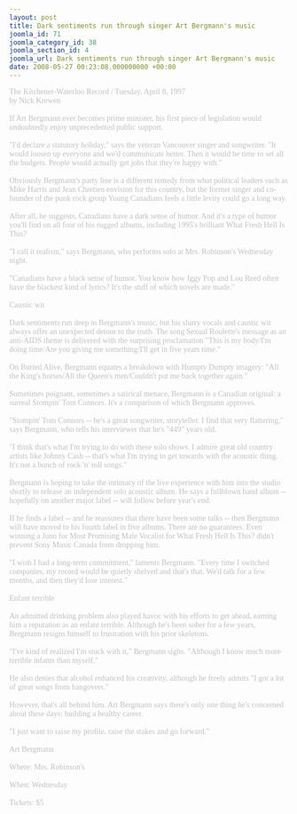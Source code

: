 ```yaml
---
layout: post
title: Dark sentiments run through singer Art Bergmann's music
joomla_id: 71
joomla_category_id: 38
joomla_section_id: 4
joomla_url: Dark sentiments run through singer Art Bergmann's music
date: 2008-05-27 00:23:08.000000000 +00:00
---
```

<span style="color: #c0c0c0"><span style="font-family: 'book antiqua', palatino">The Kitchener-Waterloo Record / Tuesday, April 8, 1997<br />by Nick Krewen<br /><br />If Art Bergmann ever becomes prime minister, his first piece of legislation would undoubtedly enjoy unprecedented public support.<br /><br />&quot;I'd declare a statutory holiday,&quot; says the veteran Vancouver singer and songwriter. &quot;It would loosen up everyone and we'd communicate better. Then it would be time to set all the budgets. People would actually get jobs that they're happy with.&quot;<br /><br />Obviously Bergmann's party line is a different remedy from what political leaders such as Mike Harris and Jean Chretien envision for this country, but the former singer and co-founder of the punk rock group Young Canadians feels a little levity could go a long way.<br /><br />After all, he suggests, Canadians have a dark sense of humor. And it's a type of humor you'll find on all four of his rugged albums, including 1995's brilliant What Fresh Hell Is This?<br /><br />&quot;I call it realism,&quot; says Bergmann, who performs solo at Mrs. Robinson's Wednesday night.<br /><br />&quot;Canadians have a black sense of humor. You know how Iggy Pop and Lou Reed often have the blackest kind of lyrics? It's the stuff of which novels are made.&quot;<br /><br />Caustic wit<br /><br />Dark sentiments run deep in Bergmann's music, but his slurry vocals and caustic wit always offer an unexpected detour to the truth. The song Sexual Roulette's message as an anti-AIDS theme is delivered with the surprising proclamation &quot;This is my body/I'm doing time/Are you giving me something/I'll get in five years time.&quot;<br /><br />On Buried Alive, Bergmann equates a breakdown with Humpty Dumpty imagery: &quot;All the King's horses/All the Queen's men/Couldn't put me back together again.&quot;<br /><br />Sometimes poignant, sometimes a satirical menace, Bergmann is a Canadian original: a surreal Stompin' Tom Connors. It's a comparison of which Bergmann approves.<br /><br />&quot;Stompin' Tom Connors -- he's a great songwriter, storyteller. I find that very flattering,&quot; says Bergmann, who tells his interviewer that he's &quot;449&quot; years old.<br /><br />&quot;I think that's what I'm trying to do with these solo shows. I admire great old country artists like Johnny Cash -- that's what I'm trying to get towards with the acoustic thing. It's not a bunch of rock 'n' roll songs.&quot;<br /><br />Bergmann is hoping to take the intimacy of the live experience with him into the studio shortly to release an independent solo acoustic album. He says a fullblown band album -- hopefully on another major label -- will follow before year's end.<br /><br />If he finds a label -- and he reassures that there have been some talks -- then Bergmann will have moved to his fourth label in five albums. There are no guarantees. Even winning a Juno for Most Promising Male Vocalist for What Fresh Hell Is This? didn't prevent Sony Music Canada from dropping him.<br /><br />&quot;I wish I had a long-term commitment,&quot; laments Bergmann. &quot;Every time I switched companies, my record would be quietly shelved and that's that. We'd talk for a few months, and then they'd lose interest.&quot;<br /><br />Enfant terrible<br /><br />An admitted drinking problem also played havoc with his efforts to get ahead, earning him a reputation as an enfant terrible. Although he's been sober for a few years, Bergmann resigns himself to frustration with his prior skeletons.<br /><br />&quot;I've kind of realized I'm stuck with it,&quot; Bergmann sighs. &quot;Although I know much more terrible infants than myself.&quot;<br /><br />He also denies that alcohol enhanced his creativity, although he freely admits &quot;I got a lot of great songs from hangovers.&quot;<br /><br />However, that's all behind him. Art Bergmann says there's only one thing he's concerned about these days: building a healthy career.<br /><br />&quot;I just want to raise my profile, raise the stakes and go forward.&quot;<br /><br />Art Bergmann<br /><br />Where: Mrs. Robinson's<br /><br />When: Wednesday<br /><br />Tickets: $5<br /></span></span>
